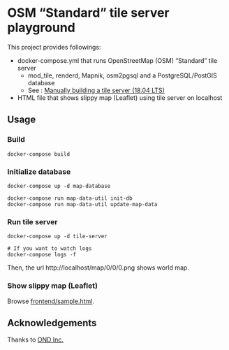 OSM “Standard” tile server playground
==========

This project provides followings:

* docker-compose.yml that runs OpenStreetMap (OSM) “Standard” tile server
    * mod_tile, renderd, Mapnik, osm2pgsql and a PostgreSQL/PostGIS database
    * See : [Manually building a tile server (18.04 LTS)](https://switch2osm.org/manually-building-a-tile-server-18-04-lts/)
* HTML file that shows slippy map (Leaflet) using tile server on localhost

## Usage

### Build

```
docker-compose build
```

### Initialize database

```
docker-compose up -d map-database

docker-compose run map-data-util init-db
docker-compose run map-data-util update-map-data
```

### Run tile server

```
docker-compose up -d tile-server

# If you want to watch logs
docker-compose logs -f
```

Then, the url http://localhost/map/0/0/0.png shows world map.

### Show slippy map (Leaflet)

Browse [frontend/sample.html](./frontend/sample.html).

## Acknowledgements

Thanks to [OND Inc.](https://ond-inc.com/)

